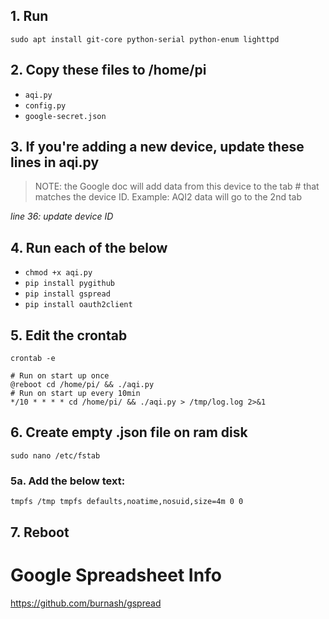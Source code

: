 ## 1. Run
`sudo apt install git-core python-serial python-enum lighttpd`


## 2. Copy these files to /home/pi
- `aqi.py`
- `config.py`
- `google-secret.json`


## 3. If you're adding a new device, update these lines in aqi.py
> NOTE: the Google doc will add data from this device to the tab # that matches the device ID. Example: AQI2 data will go to the 2nd tab

*line 36: update device ID*


## 4. Run each of the below
- `chmod +x aqi.py`
- `pip install pygithub`
- `pip install gspread`
- `pip install oauth2client`


## 5. Edit the crontab
`crontab -e`
```
# Run on start up once
@reboot cd /home/pi/ && ./aqi.py
# Run on start up every 10min
*/10 * * * * cd /home/pi/ && ./aqi.py > /tmp/log.log 2>&1
```


## 6. Create empty .json file on ram disk
`sudo nano /etc/fstab`

### 5a. Add the below text:
`tmpfs /tmp tmpfs defaults,noatime,nosuid,size=4m 0 0`


## 7. Reboot

# Google Spreadsheet Info
https://github.com/burnash/gspread
